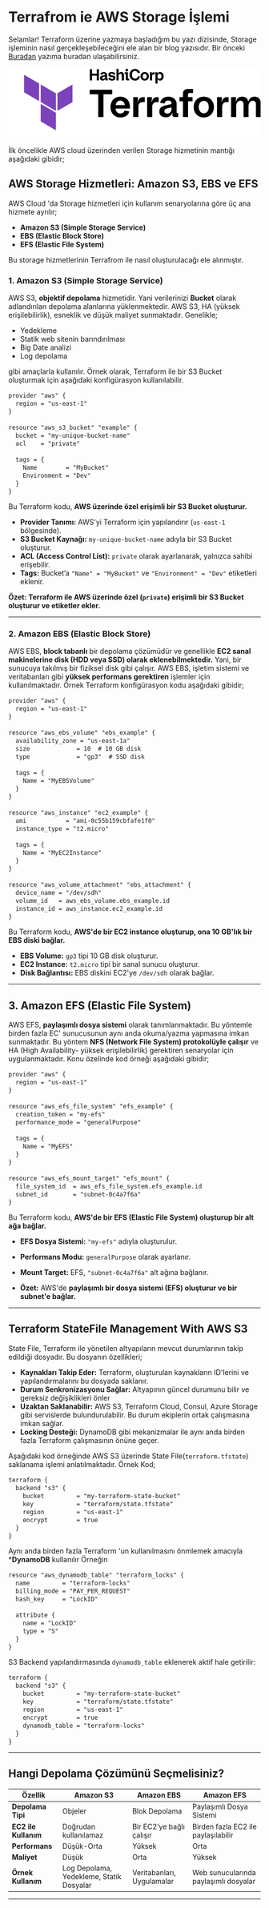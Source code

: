 # Terrafrom ie AWS Storage İşlemi

Selamlar! Terraform üzerine yazmaya başladığım bu yazı dizisinde, Storage işleminin nasıl gerçekleşebileceğini ele alan bir blog yazısıdır. Bir önceki [Buradan](https://medium.com/@muratasnb/terrafrom-infrastructure-as-code-iac-kavram%C4%B1-a9e60b0bd7f8) yazıma buradan ulaşabilirsiniz.


![Terrafrom](./img/1.png)

İlk öncelikle AWS cloud üzerinden verilen Storage hizmetinin mantığı aşağıdaki gibidir;

## AWS Storage Hizmetleri: Amazon S3, EBS ve EFS

AWS Cloud 'da Storage hizmetleri için kullanım senaryolarına göre üç ana hizmete ayrılır;

* **Amazon S3 (Simple Storage Service)**
* **EBS (Elastic Block Store)**
* **EFS (Elastic File System)**

Bu storage hizmetlerinin Terrafrom ile nasıl oluşturulacağı ele alınmıştır.

### **1. Amazon S3 (Simple Storage Service)**

AWS S3, **objektif depolama** hizmetidir. Yani verilerinizi **Bucket** olarak adlandırılan depolama alanlarına yüklenmektedir.
AWS S3, HA (yüksek erişilebilirlik), esneklik ve düşük maliyet sunmaktadır. Genelikle;
* Yedekleme
* Statik web sitenin barındırılması
* Big Date analizi
* Log depolama 

gibi amaçlarla kullanılır. Örnek olarak, Terraform ile bir S3 Bucket oluşturmak için aşağıdaki konfigürasyon kullanılabilir.

```hcl
provider "aws" {
  region = "us-east-1"
}

resource "aws_s3_bucket" "example" {
  bucket = "my-unique-bucket-name"
  acl    = "private"

  tags = {
    Name        = "MyBucket"
    Environment = "Dev"
  }
}
```
Bu Terraform kodu, **AWS üzerinde özel erişimli bir S3 Bucket oluşturur.**

* **Provider Tanımı:** AWS'yi Terraform için yapılandırır (```us-east-1``` bölgesinde).
* **S3 Bucket Kaynağı:** ```my-unique-bucket-name``` adıyla bir S3 Bucket oluşturur.
* **ACL (Access Control List):** ```private``` olarak ayarlanarak, yalnızca sahibi erişebilir.
* **Tags:** Bucket’a ```"Name" = "MyBucket"``` ve ```"Environment" = "Dev"``` etiketleri eklenir.

**Özet: Terraform ile AWS üzerinde özel (```private```) erişimli bir S3 Bucket oluşturur ve etiketler ekler.**

---

### **2. Amazon EBS (Elastic Block Store)**

AWS EBS, **block tabanlı** bir depolama çözümüdür ve genellikle **EC2 sanal makinelerine disk (HDD veya SSD) olarak eklenebilmektedir.** Yani, bir sunucuya takılmış bir fiziksel disk gibi çalışır. AWS EBS, işletim sistemi ve veritabanları gibi **yüksek performans gerektiren** işlemler için kullanılmaktadır. Örnek Terraform konfigürasyon kodu aşağıdaki gibidir;

```hcl
provider "aws" {
  region = "us-east-1"
}

resource "aws_ebs_volume" "ebs_example" {
  availability_zone = "us-east-1a"
  size             = 10  # 10 GB disk
  type             = "gp3"  # SSD disk

  tags = {
    Name = "MyEBSVolume"
  }
}

resource "aws_instance" "ec2_example" {
  ami           = "ami-0c55b159cbfafe1f0"
  instance_type = "t2.micro"

  tags = {
    Name = "MyEC2Instance"
  }
}

resource "aws_volume_attachment" "ebs_attachment" {
  device_name = "/dev/sdh"
  volume_id   = aws_ebs_volume.ebs_example.id
  instance_id = aws_instance.ec2_example.id
}
```
Bu Terraform kodu, **AWS'de bir EC2 instance oluşturup, ona 10 GB'lık bir EBS diski bağlar.**

* **EBS Volume:** ```gp3``` tipi 10 GB disk oluşturur.
* **EC2 Instance:** ```t2.micro``` tipi bir sanal sunucu oluşturur.
* **Disk Bağlantısı:** EBS diskini EC2'ye ```/dev/sdh``` olarak bağlar.

---

## **3. Amazon EFS (Elastic File System)**

AWS EFS, **paylaşımlı dosya sistemi** olarak tanımlanmaktadır. Bu yöntemle birden fazla EC' sunucusunun aynı anda okuma/yazma yapmasına imkan sunmaktadır. Bu yöntem **NFS (Network File System) protokolüyle çalışır** ve HA (High Availability- yüksek erişilebilirlik) gerektiren senaryolar için uygulanmaktadır. Konu özelinde kod örneği aşağıdaki gibidir;

```hcl
provider "aws" {
  region = "us-east-1"
}

resource "aws_efs_file_system" "efs_example" {
  creation_token = "my-efs"
  performance_mode = "generalPurpose"
  
  tags = {
    Name = "MyEFS"
  }
}

resource "aws_efs_mount_target" "efs_mount" {
  file_system_id  = aws_efs_file_system.efs_example.id
  subnet_id       = "subnet-0c4a7f6a"
}
```


Bu Terraform kodu, **AWS'de bir EFS (Elastic File System) oluşturup bir alt ağa bağlar.**

* **EFS Dosya Sistemi:** ```"my-efs"``` adıyla oluşturulur.
* **Performans Modu:** ```generalPurpose``` olarak ayarlanır.
* **Mount Target:** EFS, ```"subnet-0c4a7f6a"``` alt ağına bağlanır.

* **Özet:** AWS'de **paylaşımlı bir dosya sistemi (EFS) oluşturur ve bir subnet'e bağlar.**

---

## **Terraform StateFile Management With AWS S3**

State File, Terraform ile yönetilen altyapıların mevcut durumlarının takip edildiği dosyadır. Bu dosyanın özellikleri;

* **Kaynakları Takip Eder:** Terraform, oluşturulan kaynakların ID'lerini ve yapılandırmalarını bu dosyada saklanır.
* **Durum Senkronizasyonu Sağlar:** Altyapının güncel durumunu bilir ve gereksiz değişiklikleri önler
* **Uzaktan Saklanabilir:** AWS S3, Terraform Cloud, Consul, Azure Storage gibi servislerde bulundurulabilir. Bu durum ekiplerin ortak çalışmasına imkan sağlar.
* **Locking Desteği:** DynamoDB gibi mekanizmalar ile aynı anda birden fazla Terraform çalışmasının önüne geçer.

Aşağıdaki kod örneğinde AWS S3 üzerinde State File(`terraform.tfstate`) saklanama işlemi anlatılmaktadır.
Örnek Kod;

```hcl
terraform {
  backend "s3" {
    bucket         = "my-terraform-state-bucket"
    key            = "terraform/state.tfstate"
    region         = "us-east-1"
    encrypt        = true
  }
}
``` 
Aynı anda birden fazla Terraform 'un kullanılmasını önmlemek amacıyla ***DynamoDB** kullanılır
Örneğin

```hcl
resource "aws_dynamodb_table" "terraform_locks" {
  name         = "terraform-locks"
  billing_mode = "PAY_PER_REQUEST"
  hash_key     = "LockID"

  attribute {
    name = "LockID"
    type = "S"
  }
}
```

S3 Backend yapılandırmasında `dynamodb_table` eklenerek aktif hale getirilir:

```hcl
terraform {
  backend "s3" {
    bucket         = "my-terraform-state-bucket"
    key            = "terraform/state.tfstate"
    region         = "us-east-1"
    encrypt        = true
    dynamodb_table = "terraform-locks"
  }
}
```
---

## **Hangi Depolama Çözümünü Seçmelisiniz?**

| **Özellik**   | **Amazon S3** | **Amazon EBS** | **Amazon EFS** |
|--------------|--------------|---------------|---------------|
| **Depolama Tipi** | Objeler | Blok Depolama | Paylaşımlı Dosya Sistemi |
| **EC2 ile Kullanım** | Doğrudan kullanılamaz | Bir EC2’ye bağlı çalışır | Birden fazla EC2 ile paylaşılabilir |
| **Performans** | Düşük-Orta | Yüksek | Orta |
| **Maliyet** | Düşük | Orta | Yüksek |
| **Örnek Kullanım** | Log Depolama, Yedekleme, Statik Dosyalar | Veritabanları, Uygulamalar | Web sunucularında paylaşımlı dosyalar |

---

